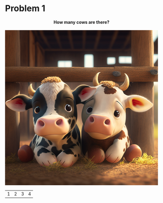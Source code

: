 # Problem 1

<h4 align="center">
How many cows are there?
</h4>

<p align="center">
<img src="cows.png" height="512"/>
</p>

<table>
  <tr>
  <td>1</td>
  <td>2</td>
  <td>3</td>
  <td>4</td>
  </tr>
  
</table>